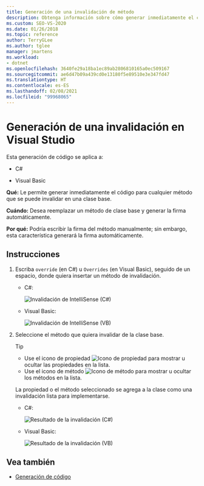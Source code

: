 ```yaml
---
title: Generación de una invalidación de método
description: Obtenga información sobre cómo generar inmediatamente el código para cualquier método que se puede invalidar desde una clase base.
ms.custom: SEO-VS-2020
ms.date: 01/26/2018
ms.topic: reference
author: TerryGLee
ms.author: tglee
manager: jmartens
ms.workload:
- dotnet
ms.openlocfilehash: 3640fe29a18ba1ec89ab2806810165a0ec509167
ms.sourcegitcommit: ae6d47b09a439cd0e13180f5e89510e3e347fd47
ms.translationtype: HT
ms.contentlocale: es-ES
ms.lasthandoff: 02/08/2021
ms.locfileid: "99968065"
---
```

# <a name="generate-an-override-in-visual-studio"></a>Generación de una invalidación en Visual Studio

Esta generación de código se aplica a:

- C#

- Visual Basic

**Qué:** Le permite generar inmediatamente el código para cualquier método que se puede invalidar en una clase base.

**Cuándo:** Desea reemplazar un método de clase base y generar la firma automáticamente.

**Por qué:** Podría escribir la firma del método manualmente; sin embargo, esta característica generará la firma automáticamente.

## <a name="how-to"></a>Instrucciones

1. Escriba `override` (en C#) u `Overrides` (en Visual Basic), seguido de un espacio, donde quiera insertar un método de invalidación.

   - C#:

      ![Invalidación de IntelliSense (C#)](media/override-intellisense-cs.png)

   - Visual Basic:

      ![Invalidación de IntelliSense (VB)](media/override-intellisense-vb.png)

2. Seleccione el método que quiera invalidar de la clase base.

   > [!TIP]
   > - Use el icono de propiedad ![Icono de propiedad](media/override-property-cs.png) para mostrar u ocultar las propiedades en la lista.
   > - Use el icono de método ![Icono de método](media/override-method-cs.png) para mostrar u ocultar los métodos en la lista.

   La propiedad o el método seleccionado se agrega a la clase como una invalidación lista para implementarse.

   - C#:

       ![Resultado de la invalidación (C#)](media/override-result-cs.png)

   - Visual Basic:

       ![Resultado de la invalidación (VB)](media/override-result-vb.png)

## <a name="see-also"></a>Vea también

- [Generación de código](../code-generation-in-visual-studio.md)
